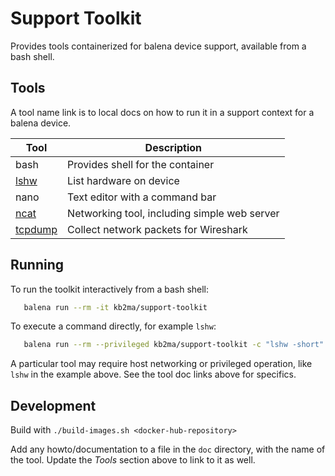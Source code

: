 # Support Toolkit
Provides tools containerized for balena device support, available from a bash shell.

## Tools
A tool name link is to local docs on how to run it in a support context for a balena device.

| Tool | Description |
| ---- | ----------- |
| bash | Provides shell for the container |
| [lshw](doc/lshw.md) | List hardware on device |
| nano | Text editor with a command bar |
| [ncat](doc/ncat.md) | Networking tool, including simple web server |
| [tcpdump](doc/tcpdump.md) | Collect network packets for Wireshark |

## Running

To run the toolkit interactively from a bash shell:
```bash
   balena run --rm -it kb2ma/support-toolkit
```

To execute a command directly, for example `lshw`:
```bash
   balena run --rm --privileged kb2ma/support-toolkit -c "lshw -short"
```

A particular tool may require host networking or privileged operation, like `lshw` in the example above. See the tool doc links above for specifics.

## Development

Build with `./build-images.sh <docker-hub-repository>`

Add any howto/documentation to a file in the `doc` directory, with the name of the tool. Update the *Tools* section above to link to it as well.
